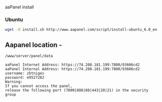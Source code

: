 aaPanel install 

### Ubuntu
```bash
wget -O install.sh http://www.aapanel.com/script/install-ubuntu_6.0_en.sh && sudo bash install.sh aapanel
```

## Aapanel location -
```bash
/www/server/panel/data
```
```shell
aaPanel Internet Address: https://74.208.181.199:7800/93606cd2
aaPanel Internal Address: https://74.208.181.199:7800/93606cd2
username: zbtniges
password: e9527282
Warning:
If you cannot access the panel,
release the following port (7800|888|80|443|20|21) in the security group
```
